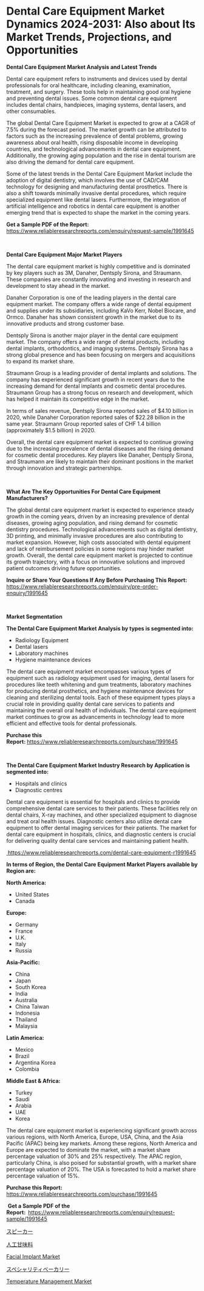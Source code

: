 <p><h1>Dental Care Equipment Market Dynamics 2024-2031: Also about Its Market Trends, Projections, and Opportunities</h1></p><p><strong>Dental Care Equipment Market Analysis and Latest Trends</strong></p>
<p><p>Dental care equipment refers to instruments and devices used by dental professionals for oral healthcare, including cleaning, examination, treatment, and surgery. These tools help in maintaining good oral hygiene and preventing dental issues. Some common dental care equipment includes dental chairs, handpieces, imaging systems, dental lasers, and other consumables.</p><p>The global Dental Care Equipment Market is expected to grow at a CAGR of 7.5% during the forecast period. The market growth can be attributed to factors such as the increasing prevalence of dental problems, growing awareness about oral health, rising disposable income in developing countries, and technological advancements in dental care equipment. Additionally, the growing aging population and the rise in dental tourism are also driving the demand for dental care equipment.</p><p>Some of the latest trends in the Dental Care Equipment Market include the adoption of digital dentistry, which involves the use of CAD/CAM technology for designing and manufacturing dental prosthetics. There is also a shift towards minimally invasive dental procedures, which require specialized equipment like dental lasers. Furthermore, the integration of artificial intelligence and robotics in dental care equipment is another emerging trend that is expected to shape the market in the coming years.</p></p>
<p><strong>Get a Sample PDF of the Report:&nbsp;</strong> <a href="https://www.reliableresearchreports.com/enquiry/request-sample/1991645">https://www.reliableresearchreports.com/enquiry/request-sample/1991645</a></p>
<p>&nbsp;</p>
<p><strong>Dental Care Equipment Major Market Players</strong></p>
<p><p>The dental care equipment market is highly competitive and is dominated by key players such as 3M, Danaher, Dentsply Sirona, and Straumann. These companies are constantly innovating and investing in research and development to stay ahead in the market.</p><p>Danaher Corporation is one of the leading players in the dental care equipment market. The company offers a wide range of dental equipment and supplies under its subsidiaries, including KaVo Kerr, Nobel Biocare, and Ormco. Danaher has shown consistent growth in the market due to its innovative products and strong customer base.</p><p>Dentsply Sirona is another major player in the dental care equipment market. The company offers a wide range of dental products, including dental implants, orthodontics, and imaging systems. Dentsply Sirona has a strong global presence and has been focusing on mergers and acquisitions to expand its market share.</p><p>Straumann Group is a leading provider of dental implants and solutions. The company has experienced significant growth in recent years due to the increasing demand for dental implants and cosmetic dental procedures. Straumann Group has a strong focus on research and development, which has helped it maintain its competitive edge in the market.</p><p>In terms of sales revenue, Dentsply Sirona reported sales of $4.10 billion in 2020, while Danaher Corporation reported sales of $22.28 billion in the same year. Straumann Group reported sales of CHF 1.4 billion (approximately $1.5 billion) in 2020.</p><p>Overall, the dental care equipment market is expected to continue growing due to the increasing prevalence of dental diseases and the rising demand for cosmetic dental procedures. Key players like Danaher, Dentsply Sirona, and Straumann are likely to maintain their dominant positions in the market through innovation and strategic partnerships.</p></p>
<p>&nbsp;</p>
<p><strong>What Are The Key Opportunities For Dental Care Equipment Manufacturers?</strong></p>
<p><p>The global dental care equipment market is expected to experience steady growth in the coming years, driven by an increasing prevalence of dental diseases, growing aging population, and rising demand for cosmetic dentistry procedures. Technological advancements such as digital dentistry, 3D printing, and minimally invasive procedures are also contributing to market expansion. However, high costs associated with dental equipment and lack of reimbursement policies in some regions may hinder market growth. Overall, the dental care equipment market is projected to continue its growth trajectory, with a focus on innovative solutions and improved patient outcomes driving future opportunities.</p></p>
<p><strong>Inquire or Share Your Questions If Any Before Purchasing This Report:</strong> <a href="https://www.reliableresearchreports.com/enquiry/pre-order-enquiry/1991645">https://www.reliableresearchreports.com/enquiry/pre-order-enquiry/1991645</a></p>
<p>&nbsp;</p>
<p><strong>Market Segmentation</strong></p>
<p><strong>The Dental Care Equipment Market Analysis by types is segmented into:</strong></p>
<p><ul><li>Radiology Equipment</li><li>Dental lasers</li><li>Laboratory machines</li><li>Hygiene maintenance devices</li></ul></p>
<p><p>The dental care equipment market encompasses various types of equipment such as radiology equipment used for imaging, dental lasers for procedures like teeth whitening and gum treatments, laboratory machines for producing dental prosthetics, and hygiene maintenance devices for cleaning and sterilizing dental tools. Each of these equipment types plays a crucial role in providing quality dental care services to patients and maintaining the overall oral health of individuals. The dental care equipment market continues to grow as advancements in technology lead to more efficient and effective tools for dental professionals.</p></p>
<p><strong>Purchase this Report:&nbsp;</strong><a href="https://www.reliableresearchreports.com/purchase/1991645">https://www.reliableresearchreports.com/purchase/1991645</a></p>
<p>&nbsp;</p>
<p><strong>The Dental Care Equipment Market Industry Research by Application is segmented into:</strong></p>
<p><ul><li>Hospitals and clinics</li><li>Diagnostic centres</li></ul></p>
<p><p>Dental care equipment is essential for hospitals and clinics to provide comprehensive dental care services to their patients. These facilities rely on dental chairs, X-ray machines, and other specialized equipment to diagnose and treat oral health issues. Diagnostic centers also utilize dental care equipment to offer dental imaging services for their patients. The market for dental care equipment in hospitals, clinics, and diagnostic centers is crucial for delivering quality dental care services and maintaining patient health.</p></p>
<p><a href="https://www.reliableresearchreports.com/dental-care-equipment-r1991645">&nbsp;https://www.reliableresearchreports.com/dental-care-equipment-r1991645</a></p>
<p><strong>In terms of Region, the Dental Care Equipment Market Players available by Region are:</strong></p>
<p>
    <p> <strong> North America: </strong>
        <ul>
            <li>United States</li>
            <li>Canada</li>
        </ul>
        </p> 
    <p> <strong> Europe: </strong>
        <ul>
            <li>Germany</li>
            <li>France</li>
            <li>U.K.</li>
            <li>Italy</li>
            <li>Russia</li>
        </ul>
        </p> 
    <p> <strong> Asia-Pacific: </strong>
        <ul>
            <li>China</li>
            <li>Japan</li>
            <li>South Korea</li>
            <li>India</li>
            <li>Australia</li>
            <li>China Taiwan</li>
            <li>Indonesia</li>
            <li>Thailand</li>
            <li>Malaysia</li>
        </ul>
        </p> 
    <p> <strong> Latin America: </strong>
        <ul>
            <li>Mexico</li>
            <li>Brazil</li>
            <li>Argentina Korea</li>
            <li>Colombia</li>
        </ul>
        </p> 
    <p> <strong> Middle East & Africa: </strong>
        <ul>
            <li>Turkey</li>
            <li>Saudi</li>
            <li>Arabia</li>
            <li>UAE</li>
            <li>Korea</li>
        </ul>
    </p>
    </p>
<p><p>The dental care equipment market is experiencing significant growth across various regions, with North America, Europe, USA, China, and the Asia Pacific (APAC) being key markets. Among these regions, North America and Europe are expected to dominate the market, with a market share percentage valuation of 30% and 25% respectively. The APAC region, particularly China, is also poised for substantial growth, with a market share percentage valuation of 20%. The USA is forecasted to hold a market share percentage valuation of 15%.</p></p>
<p><strong>Purchase this Report: </strong><a href="https://www.reliableresearchreports.com/purchase/1991645">https://www.reliableresearchreports.com/purchase/1991645</a></p>
<p>&nbsp;<strong>Get a Sample PDF of the Report:&nbsp;&nbsp;</strong><a href="https://www.reliableresearchreports.com/enquiry/request-sample/1991645">https://www.reliableresearchreports.com/enquiry/request-sample/1991645</a></p>
<p><strong></strong></p>
<p><p><a href="https://github.com/ihabdkwlxs948/Market-Research-Report-List-2/blob/main/561904248203.md">スピーカー</a></p><p><a href="https://medium.com/@hugofirst21/%E4%BA%BA%E5%B7%A5%E7%94%98%E5%91%B3%E6%96%99%E5%B8%82%E5%A0%B4%E3%81%AE%E5%88%86%E6%9E%90-%E3%82%B0%E3%83%AD%E3%83%BC%E3%83%90%E3%83%AB%E6%A5%AD%E7%95%8C%E3%81%AE%E8%A6%8B%E9%80%9A%E3%81%97%E3%81%A8%E4%BA%88%E6%B8%AC-2024%E5%B9%B4%E3%81%8B%E3%82%892031%E5%B9%B4-5635ed5ee356">人工甘味料</a></p><p><a href="https://github.com/kufem1/Market-Research-Report-List-2/blob/main/facial-implant-market.md">Facial Implant Market</a></p><p><a href="https://github.com/dadanedu33/Market-Research-Report-List-1/blob/main/915343548204.md">スペシャリティベーカリー</a></p><p><a href="https://github.com/kosella/Market-Research-Report-List-3/blob/main/temperature-management-market.md">Temperature Management Market</a></p></p>